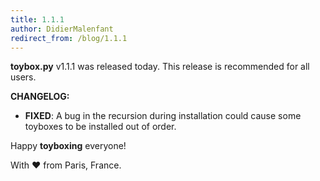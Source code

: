 ```yaml
---
title: 1.1.1
author: DidierMalenfant
redirect_from: /blog/1.1.1
---
```

**toybox.py** v1.1.1 was released today. This release is recommended for all users.

**CHANGELOG:**
- **FIXED**: A bug in the recursion during installation could cause some toyboxes to be installed out of order.

Happy **toyboxing** everyone!

With ❤️ from Paris, France.
